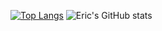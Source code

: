 [![Top Langs](https://github-readme-stats.vercel.app/api/top-langs/?username=Eric-Knapp&layout=compact&theme=dracula&langs_count=10)](https://github.com/Eric-Knapp/github-readme-stats)
![Eric's GitHub stats](https://github-readme-stats.vercel.app/api?username=Eric-Knapp&show_icons=true&theme=dracula&layout=compact&hide=issues)
